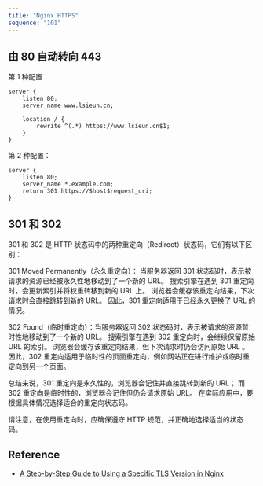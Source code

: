 ```yaml
---
title: "Nginx HTTPS"
sequence: "101"
---
```


## 由 80 自动转向 443

第 1 种配置：

```text
server {
    listen 80;
    server_name www.lsieun.cn;
    
    location / {
        rewrite ^(.*) https://www.lsieun.cn$1;
    }
}
```

第 2 种配置：

```text
server {
    listen 80;
    server_name *.example.com;
    return 301 https://$host$request_uri;
}
```

## 301 和 302

301 和 302 是 HTTP 状态码中的两种重定向（Redirect）状态码，它们有以下区别：

301 Moved Permanently（永久重定向）：
当服务器返回 301 状态码时，表示被请求的资源已经被永久性地移动到了一个新的 URL。
搜索引擎在遇到 301 重定向时，会更新索引并将权重转移到新的 URL 上。
浏览器会缓存该重定向结果，下次请求时会直接跳转到新的 URL。
因此，301 重定向适用于已经永久更换了 URL 的情况。

302 Found（临时重定向）：当服务器返回 302 状态码时，表示被请求的资源暂时性地移动到了一个新的 URL。
搜索引擎在遇到 302 重定向时，会继续保留原始 URL 的索引。
浏览器会缓存该重定向结果，但下次请求时仍会访问原始 URL 。
因此，302 重定向适用于临时性的页面重定向，例如网站正在进行维护或临时重定向到另一个页面。

总结来说，301 重定向是永久性的，浏览器会记住并直接跳转到新的 URL；
而 302 重定向是临时性的，浏览器会记住但仍会请求原始 URL。
在实际应用中，要根据具体情况选择适合的重定向状态码。

请注意，在使用重定向时，应确保遵守 HTTP 规范，并正确地选择适当的状态码。

## Reference

- [A Step-by-Step Guide to Using a Specific TLS Version in Nginx](https://tecadmin.net/a-step-by-step-guide-to-using-a-specific-tls-version-in-nginx/)
